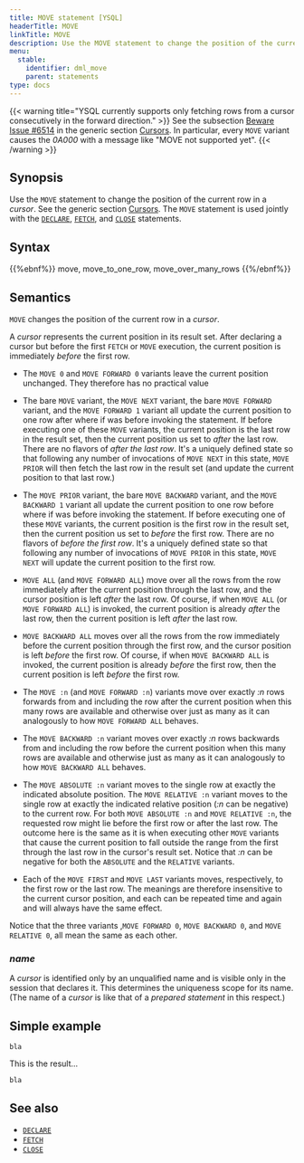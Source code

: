 ```yaml
---
title: MOVE statement [YSQL]
headerTitle: MOVE
linkTitle: MOVE
description: Use the MOVE statement to change the position of the current row in a cursor.
menu:
  stable:
    identifier: dml_move
    parent: statements
type: docs
---
```


{{< warning title="YSQL currently supports only fetching rows from a cursor consecutively in the forward direction." >}}
See the subsection [Beware Issue #6514](../../../cursors/#beware-issue-6514) in the generic section [Cursors](../../../cursors/). In particular, every `MOVE` variant causes the _0A000_ with a message like "MOVE not supported yet".
{{< /warning >}}

## Synopsis

Use the `MOVE` statement to change the position of the current row in a _cursor_. See the generic section [Cursors](../../../cursors/). The `MOVE` statement is used jointly with the [`DECLARE`](../dml_declare), [`FETCH`](../dml_fetch), and [`CLOSE`](../dml_close) statements.

## Syntax

{{%ebnf%}}
  move,
  move_to_one_row,
  move_over_many_rows
{{%/ebnf%}}

## Semantics

`MOVE` changes the position of the current row in a _cursor_.

A _cursor_ represents the current position in its result set. After declaring a cursor but before the first `FETCH` or `MOVE` execution, the current position is immediately _before_ the first row.

- The `MOVE 0` and `MOVE FORWARD 0` variants leave the current position unchanged. They therefore has no practical value

- The bare `MOVE` variant, the `MOVE NEXT` variant, the bare `MOVE FORWARD` variant, and the `MOVE FORWARD 1` variant all update the current position to one row after where if was before invoking the statement. If before executing one of these `MOVE` variants, the current position is the last row in the result set, then the current position us set to _after_ the last row. There are no flavors of _after the last row_. It's a uniquely defined state so that following any number of invocations of `MOVE NEXT` in this state, `MOVE PRIOR` will then fetch the last row in the result set (and update the current position to that last row.)

- The `MOVE PRIOR` variant, the bare `MOVE BACKWARD` variant, and the `MOVE BACKWARD 1` variant all update the current position to one row before where if was before invoking the statement. If before executing one of these `MOVE` variants, the current position is the first row in the result set, then the current position us set to _before_ the first row. There are no flavors of _before the first row_. It's a uniquely defined state so that following any number of invocations of `MOVE PRIOR` in this state, `MOVE NEXT` will update the current position to the first row.

- `MOVE ALL` (and `MOVE FORWARD ALL`) move over all the rows from the row immediately after the current position through the last row, and the cursor position is left _after_ the last row. Of course, if when `MOVE ALL` (or `MOVE FORWARD ALL`) is invoked, the current position is already _after_ the last row, then the current position is left _after_ the last row.

- `MOVE BACKWARD ALL` moves over all the rows from the row immediately before the current position through the first row, and the cursor position is left _before_ the first row. Of course, if when `MOVE BACKWARD ALL` is invoked, the current position is already _before_ the first row, then the current position is left _before_ the first row.

- The `MOVE :n` (and `MOVE FORWARD :n`) variants move over exactly _:n_ rows forwards from and including the row after the current position when this many rows are available and otherwise over just as many as it can analogously to how `MOVE FORWARD ALL` behaves.

- The `MOVE BACKWARD :n` variant moves over exactly _:n_ rows backwards from and including the row before the current position when this many rows are available and otherwise just as many as it can analogously to how `MOVE BACKWARD ALL` behaves.

- The `MOVE ABSOLUTE :n` variant moves to the single row at exactly the indicated absolute position. The `MOVE RELATIVE :n` variant moves to the single row at exactly the indicated relative position (_:n_ can be negative) to the current row. For both `MOVE ABSOLUTE :n` and `MOVE RELATIVE :n`, the requested row might lie before the first row or after the last row. The outcome here is the same as it is when executing other `MOVE` variants that cause the current position to fall outside the range from the first through the last row in the cursor's result set. Notice that _:n_ can be negative for both the `ABSOLUTE` and the `RELATIVE` variants.

- Each of the `MOVE FIRST` and `MOVE LAST` variants moves, respectively, to the first row or the last row. The meanings are therefore insensitive to the current cursor position, and each can be repeated time and again and will always have the same effect. 

Notice that the three variants ,`MOVE FORWARD 0`, `MOVE BACKWARD 0`, and `MOVE RELATIVE 0`, all mean the same as each other.

### *name*

A _cursor_ is identified only by an unqualified name and is visible only in the session that declares it. This determines the uniqueness scope for its name. (The name of a  _cursor_ is like that of a _prepared statement_ in this respect.)

## Simple example


```plpgsql
bla
```

This is the result...

```output
bla
```

## See also

- [`DECLARE`](../dml_declare)
- [`FETCH`](../dml_fetch)
- [`CLOSE`](../dml_close)
